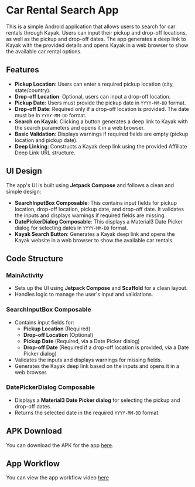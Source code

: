 # Car Rental Search App

This is a simple Android application that allows users to search for car rentals through Kayak. Users can input their pickup and drop-off locations, as well as the pickup and drop-off dates. The app generates a deep link to Kayak with the provided details and opens Kayak in a web browser to show the available car rental options.

## Features

- **Pickup Location**: Users can enter a required pickup location (city, state/country).
- **Drop-off Location**: Optional, users can input a drop-off location.
- **Pickup Date**: Users must provide the pickup date in `YYYY-MM-DD` format.
- **Drop-off Date**: Required only if a drop-off location is provided. The date must be in `YYYY-MM-DD` format.
- **Search on Kayak**: Clicking a button generates a deep link to Kayak with the search parameters and opens it in a web browser.
- **Basic Validation**: Displays warnings if required fields are empty (pickup location and pickup date).
- **Deep Linking**: Constructs a Kayak deep link using the provided Affiliate Deep Link URL structure.

## UI Design

The app's UI is built using **Jetpack Compose** and follows a clean and simple design:

- **SearchInputBox Composable**: This contains input fields for pickup location, drop-off location, pickup date, and drop-off date. It validates the inputs and displays warnings if required fields are missing.
- **DatePickerDialog Composable**: This displays a Material3 Date Picker dialog for selecting dates in `YYYY-MM-DD` format.
- **Kayak Search Button**: Generates a Kayak deep link and opens the Kayak website in a web browser to show the available car rentals.

## Code Structure

### MainActivity

- Sets up the UI using **Jetpack Compose** and **Scaffold** for a clean layout.
- Handles logic to manage the user's input and validations.

### SearchInputBox Composable

- Contains input fields for:
    - **Pickup Location** (Required)
    - **Drop-off Location** (Optional)
    - **Pickup Date** (Required, via a Date Picker dialog)
    - **Drop-off Date** (Required if a drop-off location is provided, via a Date Picker dialog)
- Validates the inputs and displays warnings for missing fields.
- Generates the Kayak deep link based on the inputs and opens it in a web browser.

### DatePickerDialog Composable

- Displays a **Material3 Date Picker dialog** for selecting the pickup and drop-off dates.
- Returns the selected date in the required `YYYY-MM-DD` format.

## APK Download

You can download the APK for the app [here](https://drive.google.com/file/d/1GfrfIiWmMRzWdUrVhV9pkp115It6O0g5/view?usp=sharing).

## App Workflow

You can view the app workflow video [here](https://drive.google.com/file/d/1s5EudtmDJijZ5Lx0w-1NVFbMY_yCiHad/view?usp=sharing)
